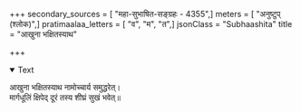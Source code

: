 +++
secondary_sources = [ "महा-सुभाषित-सङ्ग्रहः - 4355",]
meters = [ "अनुष्टुप् (श्लोक)",]
pratimaalaa_letters = [ "व", "म", "त",]
jsonClass = "Subhaashita"
title = "आखुना भक्षितस्याथ"

+++

<details open><summary>Text</summary>

आखुना भक्षितस्याथ नामोच्चार्य समुद्धरेत्।  
मार्गधूलिं क्षिपेद् दूरं तस्य शीघ्रं सुखं भवेत्॥
</details>
